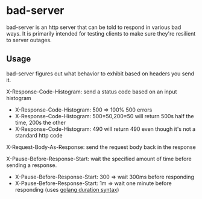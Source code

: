 bad-server
==========

bad-server is an http server that can be told to respond in various bad ways.
It is primarily intended for testing clients to make sure they're resilient
to server outages.

Usage
-----
bad-server figures out what behavior to exhibit based on headers you send it.

X-Response-Code-Histogram: send a status code based on an input histogram

  * X-Response-Code-Histogram: 500 => 100% 500 errors
  * X-Response-Code-Histogram: 500=50,200=50 will return 500s half the time, 200s the other
  * X-Response-Code-Histogram: 490 will return 490 even though it's not a standard http code

X-Request-Body-As-Response: send the request body back in the response

X-Pause-Before-Response-Start: wait the specified amount of time before sending a response.

  * X-Pause-Before-Response-Start: 300 => wait 300ms before responding
  * X-Pause-Before-Response-Start: 1m => wait one minute before responding (uses [golang duration syntax](https://golang.org/pkg/time/#ParseDuration))